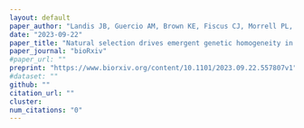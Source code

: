 ```yaml
---
layout: default
paper_author: "Landis JB, Guercio AM, Brown KE, Fiscus CJ, Morrell PL, Koenig D"
date: "2023-09-22"
paper_title: "Natural selection drives emergent genetic homogeneity in a century-scale experiment with barley"
paper_journal: "bioRxiv"
#paper_url: ""
preprint: "https://www.biorxiv.org/content/10.1101/2023.09.22.557807v1"
#dataset: ""
github: ""
citation_url: ""
cluster:
num_citations: "0"
---
```


